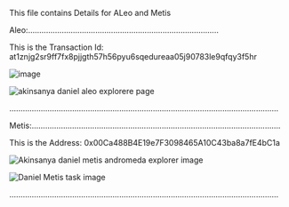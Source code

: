 This file contains Details for ALeo and Metis 

Aleo:.....................................................................................

This is the Transaction Id: at1znjg2sr9ff7fx8pjjgth57h56pyu6sqedureaa05j90783le9qfqy3f5hr 

![image](https://github.com/user-attachments/assets/7e06c731-ed61-4c2b-bbe0-ea4e67ec3e34)

![akinsanya daniel aleo explorere page](https://github.com/user-attachments/assets/5955737f-d2bb-4828-ad81-4e16c54a329c)

........................................................................................................................

Metis:...............................................................................................................

This is the Address: 0x00Ca488B4E19e7F3098465A10C43ba8a7fE4bC1a 

![Akinsanya daniel metis andromeda explorer image](https://github.com/user-attachments/assets/47a8334f-cca4-49d5-b88e-4dd016ddceb3)


![Daniel Metis task image](https://github.com/user-attachments/assets/6242e71c-b057-49e0-b31e-5035b604ec67)

........................................................................................................................

